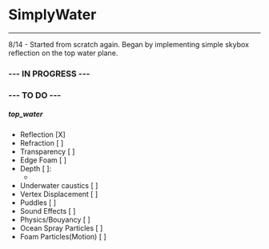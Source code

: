 # SimplyWater
-------------
8/14 - Started from scratch again. Began by implementing simple skybox reflection on the top water plane.

### --- IN PROGRESS ---

### --- TO DO ---

##### top_water
+ Reflection              [X]
+ Refraction              [ ]
+ Transparency            [ ]
+ Edge Foam               [ ]
+ Depth [ ]:
    + <Camera Depth Texture Required>
+ Underwater caustics     [ ]
+ Vertex Displacement     [ ]
+ Puddles                 [ ]
+ Sound Effects           [ ]
+ Physics/Bouyancy        [ ]
+ Ocean Spray Particles   [ ]
+ Foam Particles(Motion)  [ ]
